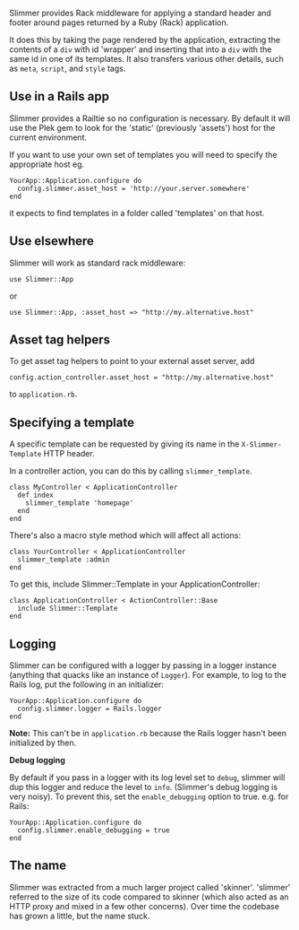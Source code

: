 Slimmer provides Rack middleware for applying a standard header and footer around pages 
returned by a Ruby (Rack) application. 

It does this by taking the page rendered by the application, extracting the contents of
a `div` with id 'wrapper' and inserting that into a `div` with the same id in one of its
templates. It also transfers various other details, such as `meta`, `script`, and `style` tags.

## Use in a Rails app

Slimmer provides a Railtie so no configuration is necessary. By default it will use the
Plek gem to look for the 'static' (previously 'assets') host for the current environment.

If you want to use your own set of templates you will need to specify the appropriate host
eg.

    YourApp::Application.configure do
      config.slimmer.asset_host = 'http://your.server.somewhere'
    end

it expects to find templates in a folder called 'templates' on that host.

## Use elsewhere

Slimmer will work as standard rack middleware:

    use Slimmer::App

or

    use Slimmer::App, :asset_host => "http://my.alternative.host"

## Asset tag helpers

To get asset tag helpers to point to your external asset server, add 

    config.action_controller.asset_host = "http://my.alternative.host"
    
to `application.rb`.

## Specifying a template

A specific template can be requested by giving its name in the `X-Slimmer-Template` HTTP header. 

In a controller action, you can do this by calling `slimmer_template`.

    class MyController < ApplicationController
      def index
        slimmer_template 'homepage'
      end
    end

There's also a macro style method which will affect all actions:

    class YourController < ApplicationController
      slimmer_template :admin
    end

To get this, include Slimmer::Template in your ApplicationController:

    class ApplicationController < ActionController::Base
      include Slimmer::Template
    end

## Logging

Slimmer can be configured with a logger by passing in a logger instance
(anything that quacks like an instance of `Logger`). For example, to log
to the Rails log, put the following in an initializer:

    YourApp::Application.configure do
      config.slimmer.logger = Rails.logger
    end

**Note:** This can't be in `application.rb` because the Rails logger hasn't been initialized by then.

**Debug logging**

By default if you pass in a logger with its log level set to `debug`, slimmer will dup this logger and reduce the level to `info`. (Slimmer's debug logging is very noisy).  To prevent this, set the `enable_debugging` option to true.  e.g. for Rails:

    YourApp::Application.configure do
      config.slimmer.enable_debugging = true
    end

## The name

Slimmer was extracted from a much larger project called 'skinner'. 'slimmer' referred to the size 
of its code compared to skinner (which also acted as an HTTP proxy and mixed in a few other 
concerns). Over time the codebase has grown a little, but the name stuck.
